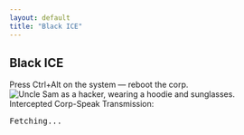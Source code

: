 ```yaml
---
layout: default
title: "Black ICE"
---
```


<div class="black-ice">
  <h2 class="crt-green">Black ICE</h2>
  <div class="rant glitch">
    Press Ctrl+Alt on the system — reboot the corp.<br>
  </div>
  <img src="{{ '/assets/img/AQPYpjftWxpl8m1jJO6AQgClnFhzBUSjpdzLaOtdFAbwyQyy73B7jCHLTSdVwYHs3etKdChh6u15p4MwoOwdg8yI_8R0YBgHleCVBT85pEPEI3f1IHpAvHhAylTd7UXw.webp' | relative_url }}" alt="Uncle Sam as a hacker, wearing a hoodie and sunglasses." title="Uncle Sam as a hacker, wearing a hoodie and sunglasses." class="ice-image">
  <div class="jargon-container">
    <span class="crt-green">Intercepted Corp-Speak Transmission:</span>
    <pre id="jargon-output">Fetching...</pre>
  </div>
  <script>
    fetch('https://corporatebs-generator.sameerkumar.website/')
      .then(response => response.json())
      .then(data => { document.getElementById('jargon-output').textContent = `> ${data.phrase}`; });
  </script>
</div>
